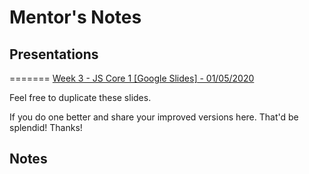 # Mentor's Notes

## Presentations
=======
[Week 3 - JS Core 1 [Google Slides] - 01/05/2020](https://drive.google.com/open?id=1QmAx-GEl-Rm1aNmdLfkjPhSFdPblPAa_JS_eVoSi-Vc)

Feel free to duplicate these slides. 

If you do one better and share your improved versions here. That'd be splendid! Thanks!

## Notes
